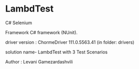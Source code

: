 # LambdTest
C#  Selenium

Framework  C# framework (NUnit).

driver version :  ChormeDriver 111.0.5563.41   (in folder: drivers)

solution name-   LambdTest
with 3 Test Scenarios



Author : Levani  Gamezardashvili
